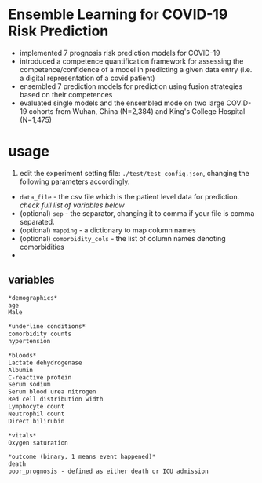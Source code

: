 # Ensemble Learning for COVID-19 Risk Prediction
- implemented 7 prognosis risk prediction models for COVID-19
- introduced a competence quantification framework for assessing the competence/confidence of a model in predicting a given data entry (i.e. a digital representation of a covid patient)
- ensembled 7 prediction models for prediction using fusion strategies based on their competences
- evaluated single models and the ensembled mode on two large COVID-19 cohorts from Wuhan, China (N=2,384) and King's College Hospital (N=1,475)
# usage
1. edit the experiment setting file: `./test/test_config.json`, changing the following parameters accordingly.
  - `data_file` - the csv file which is the patient level data for prediction. *check full list of variables below*
  - (optional) `sep` - the separator, changing it to comma if your file is comma separated.
  - (optional) `mapping` - a dictionary to map column names
  - (optional) `comorbidity_cols` - the list of column names denoting comorbidities
  - 

## variables
```markdown
*demographics*
age
Male

*underline conditions*
comorbidity counts
hypertension

*bloods*
Lactate dehydrogenase
Albumin
C-reactive protein
Serum sodium
Serum blood urea nitrogen
Red cell distribution width
Lymphocyte count
Neutrophil count
Direct bilirubin

*vitals*
Oxygen saturation

*outcome (binary, 1 means event happened)*
death
poor_prognosis - defined as either death or ICU admission
```